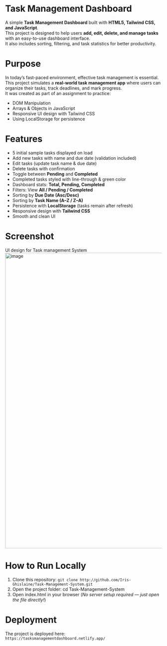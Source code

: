#  Task Management Dashboard
A simple **Task Management Dashboard** built with **HTML5, Tailwind CSS, and JavaScript**.  
This project is designed to help users **add, edit, delete, and manage tasks** with an easy-to-use dashboard interface.  
It also includes sorting, filtering, and task statistics for better productivity.  

# Purpose
In today’s fast-paced environment, effective task management is essential.  
This project simulates a **real-world task management app** where users can organize their tasks, track deadlines, and mark progress.  
It was created as part of an assignment to practice:  
- DOM Manipulation  
- Arrays & Objects in JavaScript  
- Responsive UI design with Tailwind CSS  
- Using LocalStorage for persistence  

# Features
- 5 initial sample tasks displayed on load  
- Add new tasks with name and due date (validation included)  
- Edit tasks (update task name & due date)  
- Delete tasks with confirmation  
- Toggle between **Pending** and **Completed**  
- Completed tasks styled with line-through & green color  
- Dashboard stats: **Total, Pending, Completed**  
- Filters: View **All / Pending / Completed**  
- Sorting by **Due Date (Asc/Desc)**  
- Sorting by **Task Name (A–Z / Z–A)**  
- Persistence with **LocalStorage** (tasks remain after refresh)  
- Responsive design with **Tailwind CSS**  
- Smooth and clean UI
  
# Screenshot
UI design for Task management System
<img width="1905" height="950" alt="image" src="https://github.com/user-attachments/assets/2cfd4201-11ad-4afe-aedd-dd15c2e36055" />

# How to Run Locally
1. Clone this repository:
```git clone http://github.com/Iris-Ghislaine/Task-Management-System.git```
2. Open the project folder:
   cd Task-Management-System
3. Open index.html in your browser (_No server setup required — just open the file directly!_)

# Deployment
The project is deployed here: ```https://tasksmanagementdashboard.netlify.app/```

